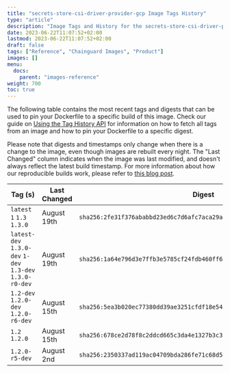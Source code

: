 ```yaml
---
title: "secrets-store-csi-driver-provider-gcp Image Tags History"
type: "article"
description: "Image Tags and History for the secrets-store-csi-driver-provider-gcp Chainguard Image"
date: 2023-06-22T11:07:52+02:00
lastmod: 2023-06-22T11:07:52+02:00
draft: false
tags: ["Reference", "Chainguard Images", "Product"]
images: []
menu:
  docs:
    parent: "images-reference"
weight: 700
toc: true
---
```


The following table contains the most recent tags and digests that can be used to pin your Dockerfile to a specific build of this image. Check our guide on [Using the Tag History API](/chainguard/chainguard-images/using-the-tag-history-api/) for information on how to fetch all tags from an image and how to pin your Dockerfile to a specific digest.

Please note that digests and timestamps only change when there is a change to the image, even though images are rebuilt every night. The "Last Changed" column indicates when the image was last modified, and doesn't always reflect the latest build timestamp. For more information about how our reproducible builds work, please refer to [this blog post](https://www.chainguard.dev/unchained/reproducing-chainguards-reproducible-image-builds).

| Tag (s)                                                    | Last Changed | Digest                                                                    |
|------------------------------------------------------------|--------------|---------------------------------------------------------------------------|
|  `latest` `1` `1.3` `1.3.0`                                | August 19th  | `sha256:2fe31f376ababbd23ed6c7d6afc7aca29a3bcc43c4a58efe14852e01abcc77e7` |
|  `latest-dev` `1.3.0-dev` `1-dev` `1.3-dev` `1.3.0-r0-dev` | August 19th  | `sha256:1a64e796d3e7ffb3e5785cf24fdb460ff617baefa995763b54db62d21f17c138` |
|  `1.2-dev` `1.2.0-dev` `1.2.0-r6-dev`                      | August 15th  | `sha256:5ea3b020ec77380dd39ae3251cfdf18e545908c834776a979a67f9a7ec475c5b` |
|  `1.2` `1.2.0`                                             | August 15th  | `sha256:678ce2d78f8c2ddcd665c3da4e1327b3c3ce1ad36edaaabc655b3a3b968d5adf` |
|  `1.2.0-r5-dev`                                            | August 2nd   | `sha256:2350337ad119ac04709bda286fe71c68d57f58b7c3205815083e0843c6135d9d` |
